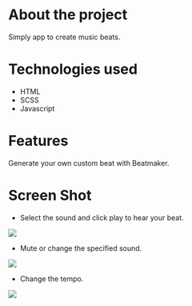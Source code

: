 # About the project

Simply app to create music beats.

#

# Technologies used

- HTML
- SCSS
- Javascript

#

# Features

Generate your own custom beat with Beatmaker.

#

# Screen Shot

- Select the sound and click play to hear your beat.

![](https://github.com/UlaBB/BeatMaker-Project/blob/master/src/images/GitHub_Readme/BeatMaker_gitHub_1.gif)

- Mute or change the specified sound.

![](https://github.com/UlaBB/BeatMaker-Project/blob/master/src/images/GitHub_Readme/BeatMaker_gitHub_2.gif)

- Change the tempo.

![](https://github.com/UlaBB/BeatMaker-Project/blob/master/src/images/GitHub_Readme/BeatMaker_gitHub_3.gif)

